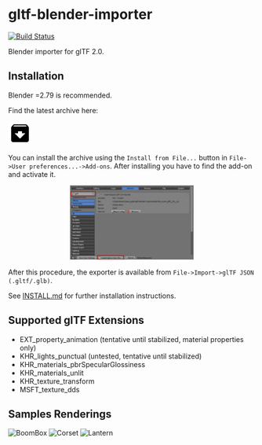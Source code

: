 # gltf-blender-importer

[![Build Status](https://travis-ci.org/ksons/gltf-blender-importer.svg?branch=master)](https://travis-ci.org/ksons/gltf-blender-importer)

Blender importer for glTF 2.0.

## Installation
Blender =2.79 is recommended.

Find the latest archive here:

<a href="https://github.com/ksons/gltf-blender-importer/releases/download/v0.3.0/io_scene_gltf-0.3.0.zip"><img src="./doc/archive.png"/></a>

You can install the archive using the ``Install from File...`` button in ``File->User preferences...->Add-ons``.
After installing you have to find the add-on and activate it.
<p align="center"><img width="50%" src="./doc/addon-install.png"/></p>

After this procedure, the exporter is available from  ``File->Import->glTF JSON (.gltf/.glb)``.

See [INSTALL.md](INSTALL.md) for further installation instructions.

## Supported glTF Extensions
* EXT_property_animation (tentative until stabilized, material properties only)
* KHR_lights_punctual (untested, tentative until stabilized)
* KHR_materials_pbrSpecularGlossiness
* KHR_materials_unlit
* KHR_texture_transform
* MSFT_texture_dds

## Samples Renderings
![BoomBox](https://github.com/ksons/gltf-blender-importer/blob/master/doc/boom-box.png)
![Corset](https://github.com/ksons/gltf-blender-importer/blob/master/doc/corset.png)
![Lantern](https://github.com/ksons/gltf-blender-importer/blob/master/doc/lantern.png)
